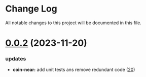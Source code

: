 
# Change Log

All notable changes to this project will be documented in this file.

# [0.0.2](https://github.com/okx/go-wallet-sdk) (2023-11-20)

### updates

- **coin-near:** add unit tests ans remove redundant code ([20](https://github.com/okx/go-wallet-sdk/pull/20))
